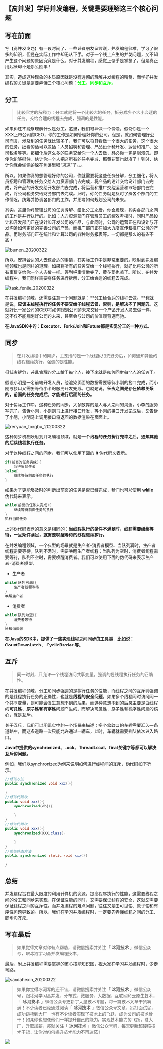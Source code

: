 ## 【高并发】学好并发编程，关键是要理解这三个核心问题

## 写在前面

写【高并发专题】有一段时间了，一些读者朋友留言说，并发编程很难，学习了很多的知识，但是在实际工作中却无从下手。对于一个线上产生的并发问题，又不知产生这个问题的原因究竟是什么。对于并发编程，感觉上似乎是掌握了，但是真正用起来却不是那么回事！

其实，造成这种现象的本质原因就是没有透彻的理解并发编程的精髓，而学好并发编程的关键是需要弄懂三个核心问题：<font color="00FF00">**分工、同步和互斥**。</font>

## 分工

> 比较官方的解释为：分工就是将一个比较大的任务，拆分成多个大小合适的任务，交给合适的线程去完成，强调的是性能。

如果你还不能够理解什么是分工，这里，我们可以做一个假设。假设你是一个XXX上市公司的CEO，你的工作是如何管理好你的公司。但是，就如何管理好公司而言，涉及到的任务就比较多了，我们可以将其看做一个很大的任务，这个很大的任务，细看的话可以包括：人员招聘和管理、产品设计和开发、运营和推广、公司税务等等。那细化后这么多的任务交给你一个人去做，想必你一定是崩溃的。即使你能够挺住，估计你一个人把这所有的任务完成，那黄花菜也就凉了！到时，估计你就会偷偷的躲在角落里唱“凉凉”了。。。

所以，如果你真的想管理好你的公司，你就需要将这些任务分解，分工细化，将人员招聘和管理的任务交给人力资源部门去完成，将产品的设计交给设计部门去完成，将产品的开发交给开发部门去完成，将运营和推广交给运营和市场部门去完成，将公司税务交给财务部门去完成。此时，你的任务就是及时了解各个部门的工作情况，统筹并协调各部门的工作，并思考如何规划公司的未来。

其实，这里你将管理公司的任务拆解、细化分工之后，你会发现，其实各部门之间的工作是并行执行的。比如：人力资源部门在管理员工的绩效考核时，同时产品设计和开发部门正在设计和开发公司的产品，与此同时，公司的运营正在和设计与开发沟通如何更好的完善公司的产品，而推广部门正在加大力度宣传和推广公司的产品。而财务部门正在统计和计算公司的各种财务报表等。一切都是那么的有条不紊！

![bumen_20200322](images/bumen_20200322.jpg)

所以，安排合适的人去做合适的事情，在实际工作中是非常重要的。映射到并发编程领域也是同样的道理。如果将所有的任务交给一个线程执行，就好比将公司的所有事情交给你一个人去做一样。等到把事情做完了，黄花菜也凉了。所以，在并发编程中，我们同样需要将任务进行拆解，分工给合适的线程去完成。

![task_fenjie_20200322](images/task_fenjie_20200322.jpg)

在并发编程领域，还需要注意一个问题就是：**分工给合适的线程去做。**也就是说，**应该主线程执行的任务不要交给子线程去做，否则，是解决不了问题的**。这就好比一家公司的CEO将如何规划公司的未来交给一个产品开发人员去做一样，这不仅不能规划好公司的未来，甚至会与公司的价值观背道而驰。

**在JavaSDK中的：Executor、Fork/Join和Future都是实现分工的一种方式。**

## 同步

> 在并发编程中的同步，主要指的是一个线程执行完任务后，如何通知其他的线程继续执行，强调的是性能。

将任务拆分，并且合理的分工给了每个人，接下来就是如何同步每个人的任务了。

假设小明是一名前端开发人员，他渲染页面的数据需要等待小刚的接口完成，而小刚写接口又需要等待小李的服务开发完成。也就是说，**任务之间是存在依赖关系的，前面的任务完成后，才能进行后面的任务。**

对于实际工作中，这种任务的同步，大多数靠的是人与人之间的沟通，小李的服务写完了，告诉小刚，小刚则马上进行接口开发，等小刚的接口开发完成后，又告诉了小明，小明马上调用接口将返回的数据渲染在页面上。

![renyuan_tongbu_20200322](images/renyuan_tongbu_20200322.jpg)

这种同步机制映射到并发编程领域，就是**一个线程的任务执行完毕之后，通知其他的后续线程执行任务。**

对于这种线程之间的同步，我们可以使用下面的 **if** 伪代码来表示。

```java
if(前面的任务完成){
    执行当前任务
}else{
    继续等待前面任务的执行
}
```

如果为了更能够及时的判断出前面的任务是否已经完成，我们也可以使用 **while** 伪代码来表示。

```java
while(前面的任务未完成){
    继续等待前面任务的执行
}
执行当前任务
```

上述伪代码表示的意义是相同的：**当线程执行的条件不满足时，线程需要继续等待，一旦条件满足，就需要唤醒等待的线程继续执行。**

在并发编程领域，一个典型的场景就是生产者-消费者模型。当队列满时，生产者线程需要等待，队列不满时，需要唤醒生产者线程；当队列为空时，消费者线程需要等待，队列不空时，需要唤醒消费者。我们可以使用下面的伪代码来表示生产者-消费者模型。

* 生产者

```java
while(队列已满){
    生产者线程等待
}
唤醒生产者
```

* 消费者

```java
while(队列为空){
    消费者等待
}
唤醒消费者
```

**在Java的SDK中，提供了一些实现线程之间同步的工具类，比如说：CountDownLatch、 CyclicBarrier 等。**

## 互斥

> 同一时刻，只允许一个线程访问共享变量，强调的是线程执行任务的正确性。

在并发编程领域，分工和同步强调的是执行任务的性能，而线程之间的互斥则强调的是线程执行任务的正确性，也就是**线程的安全问题**。如果多个线程同时访问同一个共享变量，则可能会发生意想不到的后果，而这种意想不到的后果主要是由线程的**可见性、原子性和有序性**问题产生的。而解决可见性、原子性和有序性问题的核心，就是互斥。

关于互斥，我们可以用现实中的一个场景来描述：多个岔路口的车辆需要汇入一条道路中，而这条道路一次只能允许通过一辆车，此时，车辆就需要排队依次进入路口。

**Java中提供的synchronized、Lock、ThreadLocal、final关键字等都可以解决互斥的问题。**

例如，我们以synchronized为例来说明如何进行线程间的互斥，伪代码如下所示。

```java
//修饰方法
public synchronized void xxx(){
    
}
//修饰代码块
public void xxx(){
    synchronized(obj){
        
    }
}
//修饰代码块
public void xxx(){
    synchronized(XXX.class){
        
    }
}
//修饰静态方法
public synchronized static void xxx(){
    
}
```

## 总结

并发编程旨在最大限度的利用计算机的资源，提高程序执行的性能，这需要线程之间的分工和同步来实现，在保证性能的同时，又需要保证线程的安全，这就又需要保证线程之间的互斥性。而并发编程的难点问题，往往又是由可见性、原子性和有序性问题导致的。所以，我们在学习并发编程时，一定要先弄懂线程之间的分工、同步和互斥。

## 写在最后

> 如果觉得文章对你有点帮助，请微信搜索并关注「 **冰河技术** 」微信公众号，跟冰河学习高并发编程技术。

最后，附上并发编程需要掌握的核心技能知识图，祝大家在学习并发编程时，少走弯路。

![sandahexin_20200322](images/sandahexin_20200322.jpg)


> 如果你觉得冰河写的还不错，请微信搜索并关注「 **冰河技术** 」微信公众号，跟冰河学习高并发、分布式、微服务、大数据、互联网和云原生技术，「 **冰河技术** 」微信公众号更新了大量技术专题，每一篇技术文章干货满满！不少读者已经通过阅读「 **冰河技术** 」微信公众号文章，吊打面试官，成功跳槽到大厂；也有不少读者实现了技术上的飞跃，成为公司的技术骨干！如果你也想像他们一样提升自己的能力，实现技术能力的飞跃，进大厂，升职加薪，那就关注「 **冰河技术** 」微信公众号吧，每天更新超硬核技术干货，让你对如何提升技术能力不再迷茫！


![](https://img-blog.csdnimg.cn/20200906013715889.png)
